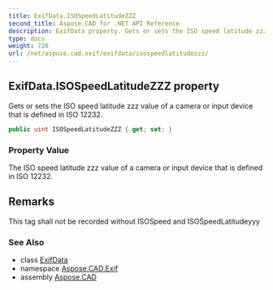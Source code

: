 ```yaml
---
title: ExifData.ISOSpeedLatitudeZZZ
second_title: Aspose.CAD for .NET API Reference
description: ExifData property. Gets or sets the ISO speed latitude zzz value of a camera or input device that is defined in ISO 12232
type: docs
weight: 720
url: /net/aspose.cad.exif/exifdata/isospeedlatitudezzz/
---
```

## ExifData.ISOSpeedLatitudeZZZ property

Gets or sets the ISO speed latitude zzz value of a camera or input device that is defined in ISO 12232.

```csharp
public uint ISOSpeedLatitudeZZZ { get; set; }
```

### Property Value

The ISO speed latitude zzz value of a camera or input device that is defined in ISO 12232.

## Remarks

This tag shall not be recorded without ISOSpeed and ISOSpeedLatitudeyyy

### See Also

* class [ExifData](../)
* namespace [Aspose.CAD.Exif](../../../aspose.cad.exif/)
* assembly [Aspose.CAD](../../../)


